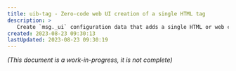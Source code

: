```yaml
---
title: uib-tag - Zero-code web UI creation of a single HTML tag
description: >
   Create `msg._ui` configuration data that adds a single HTML or web component element (tag) to the browser UI.
created: 2023-08-23 09:30:13
lastUpdated: 2023-08-23 09:30:19
---
```


*(This document is a work-in-progress, it is not complete)*


